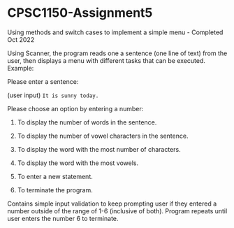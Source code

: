 # CPSC1150-Assignment5
Using methods and switch cases to implement a simple menu - Completed Oct 2022

Using Scanner, the program reads one a sentence (one line of text) from the user, then displays a menu with different tasks that can be executed.
Example:



Please enter a sentence:

(user input) `It is sunny today.`

Please choose an option by entering a number: 

1. To display the number of words in the sentence.

2. To display the number of vowel characters in the sentence.

3. To display the word with the most number of characters.

4. To display the word with the most vowels. 

5. To enter a new statement. 

6. To terminate the program.



Contains simple input validation to keep prompting user if they entered a number outside of the range of 1-6 (inclusive of both). Program repeats until user enters the number 6 to terminate.
